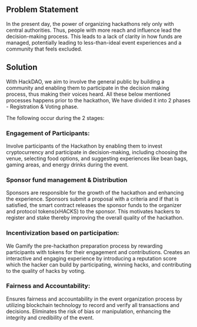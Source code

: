 ## Problem Statement
In the present day, the power of organizing hackathons rely only with central authorities. Thus, people with more reach and influence lead the decision-making process. This leads to a lack of clarity in how funds are managed, potentially leading to less-than-ideal event experiences and a community that feels excluded.

## Solution
With HackDAO, we aim to involve the general public by building a community and enabling them to participate in the decision making process, thus making their voices heard. All these below mentioned processes happens prior to the hackathon, We have divided it into 2 phases - Registration & Voting phase. 

The following occur during the 2 stages:

### Engagement of Participants:
Involve participants of the Hackathon by enabling them to invest cryptocurrency and participate in decision-making, including choosing the venue, selecting food options, and suggesting experiences like bean bags, gaming areas, and energy drinks during the event.

### Sponsor fund management & Distribution
Sponsors are responsible for the growth of the hackathon and enhancing the experience. Sponsors submit a proposal with a criteria and if that is satisfied, the smart contract releases the sponsor funds to the organizer and protocol tokens(xHACKS) to the sponsor. This motivates hackers to register and stake thereby improving the overall quality of the hackathon.

### Incentivization based on participation:
We Gamify the pre-hackathon preparation process by rewarding participants with tokens for their engagement and contributions.
Creates an interactive and engaging experience by introducing a reputation score which the hacker can build by participating, winning hacks, and contributing to the quality of hacks by voting.

### Fairness and Accountability:
Ensures fairness and accountability in the event organization process by utilizing blockchain technology to record and verify all transactions and decisions.
Eliminates the risk of bias or manipulation, enhancing the integrity and credibility of the event.
